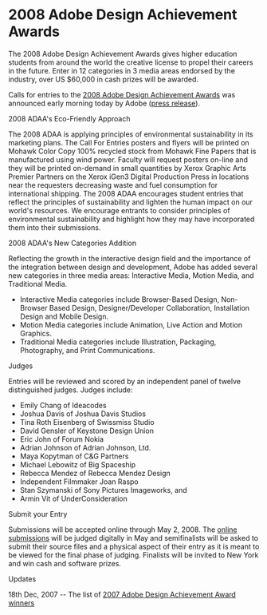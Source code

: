 # 2008 Adobe Design Achievement Awards

The 2008 Adobe Design Achievement Awards gives higher education students from around the world the creative license to propel their careers in the future. Enter in 12 categories in 3 media areas endorsed by the industry, over US $60,000 in cash prizes will be awarded.

Calls for entries to the <a href="http://www.adobe.com/education/adaa/">2008 Adobe Design Achievement Awards</a> was announced early morning today by Adobe (<a href="http://www.adobe.com/aboutadobe/pressroom/pressreleases/200711/111307ADAAEntries.html">press release</a>).

2008 ADAA's Eco-Friendly Approach

The 2008 ADAA is applying principles of environmental sustainability in its marketing plans. The Call For Entries posters and flyers will be printed on Mohawk Color Copy 100% recycled stock from Mohawk Fine Papers that is manufactured using wind power. Faculty will request posters on-line and they will be printed on-demand in small quantities by Xerox Graphic Arts Premier Partners on the Xerox iGen3 Digital Production Press in locations near the requesters decreasing waste and fuel consumption for international shipping. The 2008 ADAA encourages student entries that reflect the principles of sustainability and lighten the human impact on our world's resources. We encourage entrants to consider principles of environmental sustainability and highlight how they may have incorporated them into their submissions.

2008 ADAA's New Categories Addition

Reflecting the growth in the interactive design field and the importance of the integration between design and development, Adobe has added several new categories in three media areas: Interactive Media, Motion Media, and Traditional Media.

- Interactive Media categories include Browser-Based Design, Non-Browser Based Design, Designer/Developer Collaboration, Installation Design and Mobile Design.
- Motion Media categories include Animation, Live Action and Motion Graphics.
- Traditional Media categories include Illustration, Packaging, Photography, and Print Communications.

Judges

Entries will be reviewed and scored by an independent panel of twelve distinguished judges. Judges include:

- Emily Chang of Ideacodes
- Joshua Davis of Joshua Davis Studios
- Tina Roth Eisenberg of Swissmiss Studio
- David Gensler of Keystone Design Union
- Eric John of Forum Nokia
- Adrian Johnson of Adrian Johnson, Ltd.
- Maya Kopytman of C&G Partners
- Michael Lebowitz of Big Spaceship
- Rebecca Mendez of Rebecca Mendez Design
- Independent Filmmaker Joan Raspo
- Stan Szymanski of Sony Pictures Imageworks, and
- Armin Vit of UnderConsideration

Submit your Entry

Submissions will be accepted online through May 2, 2008. The <a href="http://www.adaaentry.com/submit/">online submissions</a> will be judged digitally in May and semifinalists will be asked to submit their source files and a physical aspect of their entry as it is meant to be viewed for the final phase of judging. Finalists will be invited to New York and win cash and software prizes.

Updates

18th Dec, 2007 -- The list of <a href="http://www.adaaentry.com/2007/winners.php">2007 Adobe Design Achievement Award winners</a>
